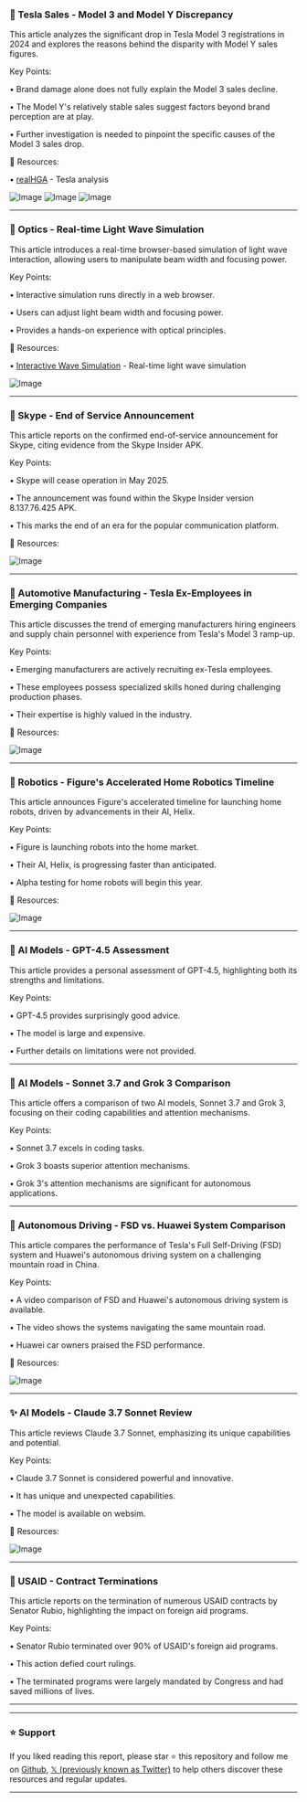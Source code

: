 ### 🤖 Tesla Sales - Model 3 and Model Y Discrepancy

This article analyzes the significant drop in Tesla Model 3 registrations in 2024 and explores the reasons behind the disparity with Model Y sales figures.

Key Points:

• Brand damage alone does not fully explain the Model 3 sales decline.


• The Model Y's relatively stable sales suggest factors beyond brand perception are at play.


•  Further investigation is needed to pinpoint the specific causes of the Model 3 sales drop.


🔗 Resources:

• [realHGA](https://x.com/realHGA) - Tesla analysis


![Image](https://pbs.twimg.com/media/Gk4z6cFWAAAxz6a?format=jpg&name=small)
![Image](https://pbs.twimg.com/media/Gk41N7lbYAArVFV?format=jpg&name=360x360)
![Image](https://pbs.twimg.com/media/Gk41k52bEAAxESZ?format=jpg&name=360x360)


---
### 🚀 Optics - Real-time Light Wave Simulation

This article introduces a real-time browser-based simulation of light wave interaction, allowing users to manipulate beam width and focusing power.

Key Points:

• Interactive simulation runs directly in a web browser.


• Users can adjust light beam width and focusing power.


• Provides a hands-on experience with optical principles.


🔗 Resources:

• [Interactive Wave Simulation](https://chiuhans111.github.io/interactwave/) - Real-time light wave simulation


![Image](https://pbs.twimg.com/ext_tw_video_thumb/1895709957993144321/pu/img/Zhyxd96jkNCJK7kS.jpg)


---
### 🤖 Skype - End of Service Announcement

This article reports on the confirmed end-of-service announcement for Skype, citing evidence from the Skype Insider APK.

Key Points:

• Skype will cease operation in May 2025.


•  The announcement was found within the Skype Insider version 8.137.76.425 APK.


• This marks the end of an era for the popular communication platform.


🔗 Resources:

![Image](https://pbs.twimg.com/media/Gk3HxIDW0AA0QaV?format=png&name=small)


---
### 🤖 Automotive Manufacturing - Tesla Ex-Employees in Emerging Companies

This article discusses the trend of emerging manufacturers hiring engineers and supply chain personnel with experience from Tesla's Model 3 ramp-up.

Key Points:

•  Emerging manufacturers are actively recruiting ex-Tesla employees.


• These employees possess specialized skills honed during challenging production phases.


•  Their expertise is highly valued in the industry.


🔗 Resources:

![Image](https://pbs.twimg.com/media/Gk0sfhVaoAAntZ3?format=jpg&name=small)


---
### 🚀 Robotics - Figure's Accelerated Home Robotics Timeline

This article announces Figure's accelerated timeline for launching home robots, driven by advancements in their AI, Helix.

Key Points:

• Figure is launching robots into the home market.


• Their AI, Helix, is progressing faster than anticipated.


• Alpha testing for home robots will begin this year.


🔗 Resources:

![Image](https://pbs.twimg.com/tweet_video_thumb/Gk0AGYqa8AAq9Wa.jpg)


---
### 🤖 AI Models - GPT-4.5 Assessment

This article provides a personal assessment of GPT-4.5, highlighting both its strengths and limitations.

Key Points:

• GPT-4.5 provides surprisingly good advice.


• The model is large and expensive.


•  Further details on limitations were not provided.



---
### 🤖 AI Models - Sonnet 3.7 and Grok 3 Comparison

This article offers a comparison of two AI models, Sonnet 3.7 and Grok 3, focusing on their coding capabilities and attention mechanisms.

Key Points:

• Sonnet 3.7 excels in coding tasks.


• Grok 3 boasts superior attention mechanisms.


• Grok 3's attention mechanisms are significant for autonomous applications.



---
### 🤖 Autonomous Driving - FSD vs. Huawei System Comparison

This article compares the performance of Tesla's Full Self-Driving (FSD) system and Huawei's autonomous driving system on a challenging mountain road in China.

Key Points:

•  A video comparison of FSD and Huawei's autonomous driving system is available.


• The video shows the systems navigating the same mountain road.


• Huawei car owners praised the FSD performance.


🔗 Resources:

![Image](https://pbs.twimg.com/amplify_video_thumb/1895113059183796226/img/j1GjHVkRz3esBARx.jpg)


---
### ✨ AI Models - Claude 3.7 Sonnet Review

This article reviews Claude 3.7 Sonnet, emphasizing its unique capabilities and potential.

Key Points:

• Claude 3.7 Sonnet is considered powerful and innovative.


• It has unique and unexpected capabilities.


•  The model is available on websim.


🔗 Resources:

![Image](https://pbs.twimg.com/amplify_video_thumb/1894595691105734656/img/VxeqhQLcoBSOO-Z4.jpg)



---
### 🤖 USAID - Contract Terminations

This article reports on the termination of numerous USAID contracts by Senator Rubio, highlighting the impact on foreign aid programs.

Key Points:

• Senator Rubio terminated over 90% of USAID's foreign aid programs.


•  This action defied court rulings.


• The terminated programs were largely mandated by Congress and had saved millions of lives.



---


---

### ⭐️ Support

If you liked reading this report, please star ⭐️ this repository and follow me on [Github](https://github.com/Drix10), [𝕏 (previously known as Twitter)](https://x.com/DRIX_10_) to help others discover these resources and regular updates.

---